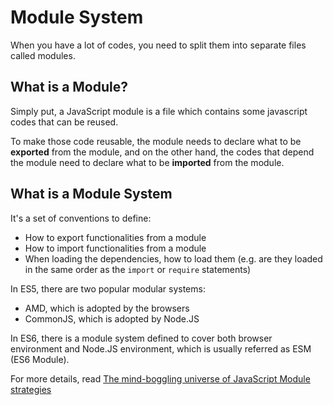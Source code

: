 # Module System

When you have a lot of codes, you need to split them into separate files called modules.

## What is a Module?

Simply put, a JavaScript module is a file which contains some javascript codes that can be reused.

To make those code reusable, the module needs to declare what to be **exported** from the module, and on the other hand, the codes that depend the module need to declare what to be **imported** from the module.

## What is a Module System

It's a set of conventions to define:

* How to export functionalities from a module
* How to import functionalities from a module
* When loading the dependencies, how to load them \(e.g. are they loaded in the same order as the `import` or `require` statements\)

In ES5, there are two popular modular systems:

* AMD, which is adopted by the browsers
* CommonJS, which is adopted by Node.JS

In ES6, there is a module system defined to cover both browser environment and Node.JS environment, which is usually referred as ESM \(ES6 Module\).

For more details, read [The mind-boggling universe of JavaScript Module strategies](https://www.airpair.com/javascript/posts/the-mind-boggling-universe-of-javascript-modules)

